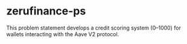 # zerufinance-ps
 This problem statement develops a credit scoring system (0–1000) for wallets interacting with the Aave V2 protocol.
